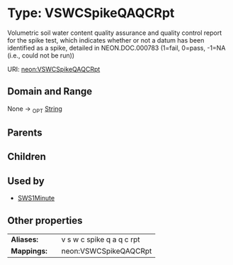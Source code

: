 
# Type: VSWCSpikeQAQCRpt


Volumetric soil water content quality assurance and quality control report for the spike test, which indicates whether or not a datum has been identified as a spike, detailed in NEON.DOC.000783 (1=fail, 0=pass, -1=NA (i.e., could not be run))

URI: [neon:VSWCSpikeQAQCRpt](https://data.neonscience.org/VSWCSpikeQAQCRpt)


## Domain and Range

None ->  <sub>OPT</sub> [String](types/String.md)

## Parents


## Children


## Used by

 * [SWS1Minute](SWS1Minute.md)

## Other properties

|  |  |  |
| --- | --- | --- |
| **Aliases:** | | v s w c spike q a q c rpt |
| **Mappings:** | | neon:VSWCSpikeQAQCRpt |

